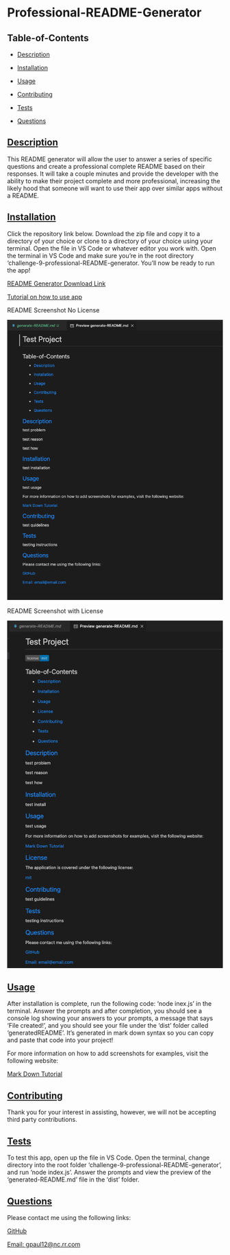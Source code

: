 # Professional-README-Generator

## Table-of-Contents

- [Description](#description)
- [Installation](#installation)
- [Usage](#usage)

- [Contributing](#contributing)
- [Tests](#tests)
- [Questions](#questions)

## [Description](#table-of-contents)

This README generator will allow the user to answer a series of specific questions and create a professional complete README based on their responses. It will take a couple minutes and provide the developer with the ability to make their project complete and more professional, increasing the likely hood that someone will want to use their app over similar apps without a README.

## [Installation](#table-of-contents)

Click the repository link below. Download the zip file and copy it to a directory of your choice or clone to a directory of your choice using your terminal. Open the file in VS Code or whatever editor you work with. Open the terminal in VS Code and make sure you’re in the root directory ‘challenge-9-professional-README-generator. You’ll now be ready to run the app!

[README Generator Download Link](https://github.com/gpaul12/Professional-README-Generator)

[Tutorial on how to use app](https://drive.google.com/fmile/d/1Y4uP2k45qfM3GBDmkXzQTJ9JY_DK8Mpq/view)

README Screenshot No License

![README Screenshot No License](utils/images/no-license-screenshot.png)

README Screenshot with License

![README Screenshot with License](utils/images/with-license-screenshot.png)

## [Usage](#table-of-contents)

After installation is complete, run the following code: ‘node inex.js’ in the terminal. Answer the prompts and after completion, you should see a console log showing your answers to your prompts, a message that says ‘File created!’, and you should see your file under the ‘dist’ folder called ‘generatedREADME’. It’s generated in mark down syntax so you can copy and paste that code into your project!

For more information on how to add screenshots for examples, visit the following website:

[Mark Down Tutorial](https://agea.github.io/tutorial.md/)

## [Contributing](#table-of-contents)

Thank you for your interest in assisting, however, we will not be accepting third party contributions.

## [Tests](#table-of-contents)

To test this app, open up the file in VS Code. Open the terminal, change directory into the root folder ‘challenge-9-professional-README-generator’, and run ‘node index.js’. Answer the prompts and view the preview of the ‘generated-README.md’ file in the ‘dist’ folder.

## [Questions](#table-of-contents)

Please contact me using the following links:

[GitHub](https://github.com/gpaul12)

[Email: gpaul12@nc.rr.com](mailto:gpaul12@nc.rr.com)
